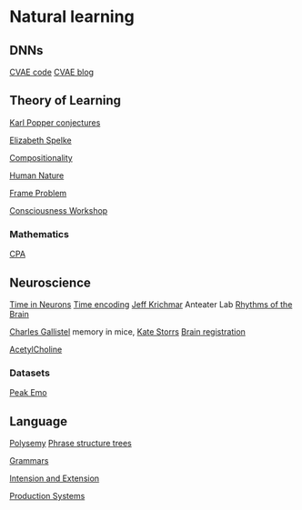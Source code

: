 <!-- # require 'kramdown' # puts Kramdown::Document.new(text).to_html) -->
# Natural learning
<!-- Humans, rats and theories of how things learn, but AI techniques for learning-->

## DNNs
[CVAE code](https://wiseodd.github.io/techblog/2016/12/17/conditional-vae/)
[CVAE blog](https://agustinus.kristia.de/techblog/2016/12/17/conditional-vae/)

## Theory of Learning 
[Karl Popper conjectures](https://www.informationphilosopher.com/solutions/philosophers/popper/natural_selection_and_the_emergence_of_mind.html)

[Elizabeth Spelke](https://psychology.fas.harvard.edu/people/elizabeth-s-spelke)

[Compositionality](https://plato.stanford.edu/entries/compositionality/)

[Human Nature](https://web.northeastern.edu/berentlab/wp-content/uploads/2021/11/Berent_2021_PNAS.pdf)

[Frame Problem](https://plato.stanford.edu/entries/frame-problem/)

[Consciousness Workshop](https://cmecatalog.hms.harvard.edu/consciousness-science-spirituality-and-social-impact/agenda)

### Mathematics 
[CPA](https://thirdspacelearning.com/blog/concrete-pictorial-abstract-maths-cpa/)

## Neuroscience 
[Time in Neurons](https://www.quantamagazine.org/new-clues-to-how-the-brain-maps-time-20160126/)
[Time encoding](https://www.nature.com/articles/s41586-018-0459-6)
[Jeff Krichmar](http://www.socsci.uci.edu/~jkrichma/publications.html) Anteater Lab
[Rhythms of the Brain](https://neurophysics.ucsd.edu/courses/physics_171/Buzsaki%20G.%20Rhythms%20of%20the%20brain.pdf)

[Charles Gallistel](https://psych.rutgers.edu/faculty-profiles-a-contacts/96-charles-randy-gallistel) memory in mice, 
[Kate Storrs](https://www.katestorrs.com/)
[Brain registration](https://ftp.nmr.mgh.harvard.edu/pub/dist/freesurfer/tutorial_packages/centos6/fsl_507/doc/wiki/FNIRT(2f)UserGuide.html#Deformation_model)

[AcetylCholine](https://www.ncbi.nlm.nih.gov/books/NBK557825/)

### Datasets
[Peak Emo](https://zenodo.org/record/6403363#.Y973z3ZBywc)


## Language
[Polysemy](https://www.thoughtco.com/polysemy-words-and-meanings-1691642)
[Phrase structure trees](https://www.konan-u.ac.jp/hp/nakatani/js/R7)

[Grammars](file:///C:/Users/will_/OneDrive/Documents/Academic/grammars.pdf)

[Intension and Extension](https://www.newworldencyclopedia.org/entry/Intension_and_Extension#:~:text=Intension%20refers%20to%20the%20logical,the%20word%20or%20phrase%20describes.)

[Production Systems](https://www.edureka.co/blog/production-system-ai/#:~:text=Production%20system%20or%20production%20rule,to%20states%20of%20the%20world.)
